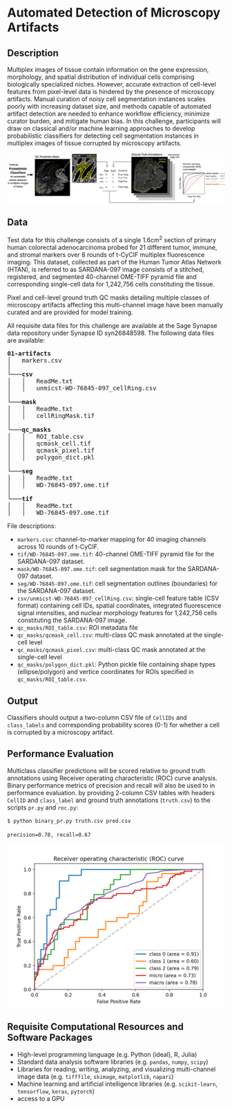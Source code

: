 # Automated Detection of Microscopy Artifacts

## Description
Multiplex images of tissue contain information on the gene expression, morphology, and spatial distribution of individual cells comprising biologically specialized niches. However, accurate extraction of cell-level features from pixel-level data is hindered by the presence of microscopy artifacts. Manual curation of noisy cell segmentation instances scales poorly with increasing dataset size, and methods capable of automated artifact detection are needed to enhance workflow efficiency, minimize curator burden, and mitigate human bias. In this challenge, participants will draw on classical and/or machine learning approaches to develop probabilistic classifiers for detecting cell segmentation instances in multiplex images of tissue corrupted by microscopy artifacts.

![](schematic.png)

## Data
Test data for this challenge consists of a single 1.6cm<sup>2</sup> section of primary human colorectal adenocarcinoma probed for 21 different tumor, immune, and stromal markers over 8 rounds of t-CyCIF multiplex fluorescence imaging. This dataset, collected as part of the Human Tumor Atlas Network (HTAN), is referred to as SARDANA-097 image consists of a stitched, registered, and segmented 40-channel OME-TIFF pyramid file and corresponding single-cell data for 1,242,756 cells constituting the tissue.

Pixel and cell-level ground truth QC masks detailing multiple classes of microscopy artifacts affecting this multi-channel image have been manually curated and are provided for model training.

All requisite data files for this challenge are available at the Sage Synapse data repository under Synapse ID syn26848598. The following data files are available:

<pre>
<b>01-artifacts</b>
│   markers.csv    
│
└───<b>csv</b>
│   │   ReadMe.txt
│   │   unmicst-WD-76845-097_cellRing.csv
│
└───<b>mask</b>
│   │   ReadMe.txt
│   │   cellRingMask.tif
│
└───<b>qc_masks</b>
│   │   ROI_table.csv
│   │   qcmask_cell.tif
│   │   qcmask_pixel.tif
│   │   polygon_dict.pkl
│
└───<b>seg</b>
│   │   ReadMe.txt
│   │   WD-76845-097.ome.tif
│
└───<b>tif</b>
│   │   ReadMe.txt
│   │   WD-76845-097.ome.tif
</pre>

File descriptions:
* `markers.csv`: channel-to-marker mapping for 40 imaging channels across 10 rounds of t-CyCIF.
* `tif/WD-76845-097.ome.tif`: 40-channel OME-TIFF pyramid file for the SARDANA-097 dataset.
* `mask/WD-76845-097.ome.tif`: cell segmentation mask for the SARDANA-097 dataset.
* `seg/WD-76845-097.ome.tif`: cell segmentation outlines (boundaries) for the SARDANA-097 dataset.
* `csv/unmicst-WD-76845-097_cellRing.csv`: single-cell feature table (CSV format) containing cell IDs, spatial coordinates, integrated fluorescence signal intensities, and nuclear morphology features for 1,242,756 cells constituting the SARDANA-097 image.
* `qc_masks/ROI_table.csv`: ROI metadata file
* `qc_masks/qcmask_cell.csv`: multi-class QC mask annotated at the single-cell level
* `qc_masks/qcmask_pixel.csv`: multi-class QC mask annotated at the single-cell level
* `qc_masks/polygon_dict.pkl`: Python pickle file containing shape types (ellipse/polygon) and vertice coordinates for ROIs specified in `qc_masks/ROI_table.csv`.  

## Output
Classifiers should output a two-column CSV file of `CellIDs` and `class_labels` and corresponding probability scores (0-1) for whether a cell is corrupted by a microscopy artifact.

## Performance Evaluation
Multiclass classifier predictions will be scored relative to ground truth annotations using Receiver operating characteristic (ROC) curve analysis. Binary performance metrics of precision and recall will also be used to in performance evaluation. by providing 2-column CSV tables with headers `CellID` and `class_label` and ground truth annotations (`truth.csv`) to the scripts `pr.py` and `roc.py`:

```
$ python binary_pr.py truth.csv pred.csv

precision=0.78, recall=0.67
```

![](roc.png)

## Requisite Computational Resources and Software Packages
* High-level programming language (e.g. Python (ideal), R, Julia)
* Standard data analysis software libraries (e.g. `pandas`, `numpy`, `scipy`)
* Libraries for reading, writing, analyzing, and visualizing multi-channel image data (e.g. `tifffile`, `skimage`, `matplotlib`, `napari`)
* Machine learning and artificial intelligence libraries (e.g. `scikit-learn`, `tensorflow`, `keras`, `pytorch`)
* access to a GPU
